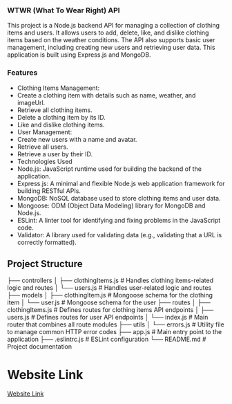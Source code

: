 ### WTWR (What To Wear Right) API

This project is a Node.js backend API for managing a collection of clothing items and users. It allows users to add, delete, like, and dislike clothing items based on the weather conditions. The API also supports basic user management, including creating new users and retrieving user data. This application is built using Express.js and MongoDB.

### Features

- Clothing Items Management:
- Create a clothing item with details such as name, weather, and imageUrl.
- Retrieve all clothing items.
- Delete a clothing item by its ID.
- Like and dislike clothing items.
- User Management:
- Create new users with a name and avatar.
- Retrieve all users.
- Retrieve a user by their ID.
- Technologies Used
- Node.js: JavaScript runtime used for building the backend of the application.
- Express.js: A minimal and flexible Node.js web application framework for building RESTful APIs.
- MongoDB: NoSQL database used to store clothing items and user data.
- Mongoose: ODM (Object Data Modeling) library for MongoDB and Node.js.
- ESLint: A linter tool for identifying and fixing problems in the JavaScript code.
- Validator: A library used for validating data (e.g., validating that a URL is correctly formatted).

## Project Structure

├── controllers
│ ├── clothingItems.js # Handles clothing items-related logic and routes
│ └── users.js # Handles user-related logic and routes
├── models
│ ├── clothingItem.js # Mongoose schema for the clothing item
│ └── user.js # Mongoose schema for the user
├── routes
│ ├── clothingItems.js # Defines routes for clothing items API endpoints
│ ├── users.js # Defines routes for user API endpoints
│ └── index.js # Main router that combines all route modules
├── utils
│ └── errors.js # Utility file to manage common HTTP error codes
├── app.js # Main entry point to the application
├── .eslintrc.js # ESLint configuration
└── README.md # Project documentation

# Website Link

[Website Link](https://wt-wr.dob.jp/)
